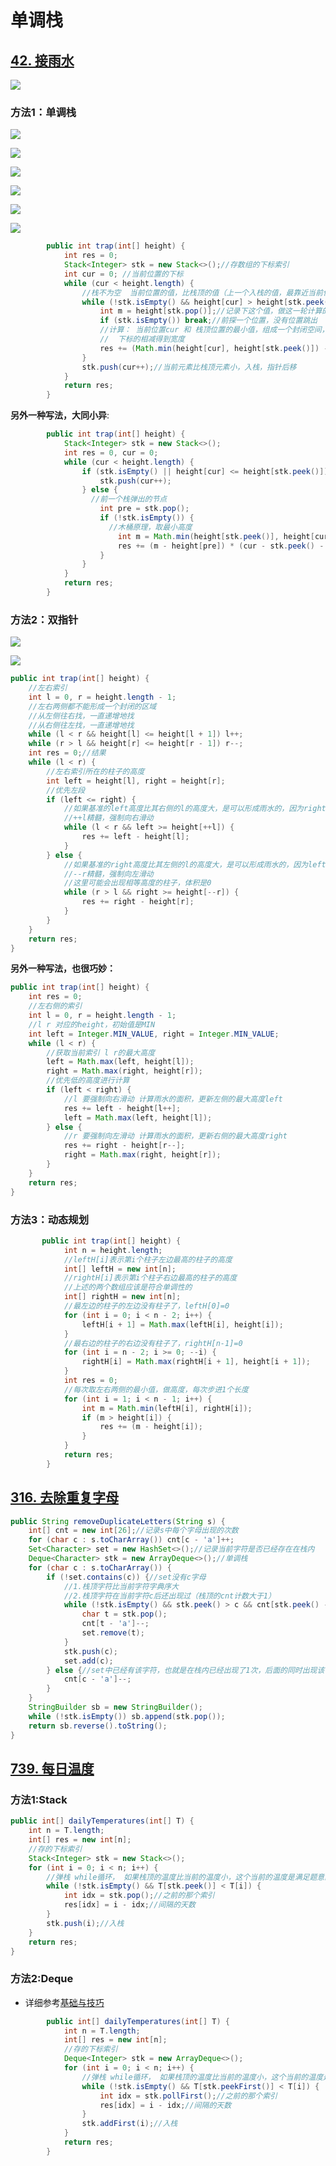 # 单调栈

> 











## [42. 接雨水](https://leetcode-cn.com/problems/trapping-rain-water/)

![](/imgs/leetcode/classify/image-20211125095100544.png)

### 方法1：单调栈

![](/imgs/leetcode/classify/image-20211125205259368.png)

![](/imgs/leetcode/classify/image-20211125205324964.png)

![](/imgs/leetcode/classify/image-20211125205341817.png)

![](/imgs/leetcode/classify/image-20211125205357204.png)

![](/imgs/leetcode/classify/image-20211125205417160.png)

![](/imgs/leetcode/classify/image-20211125205438330.png)



```java
        public int trap(int[] height) {
            int res = 0;
            Stack<Integer> stk = new Stack<>();//存数组的下标索引
            int cur = 0; //当前位置的下标
            while (cur < height.length) {
                //栈不为空  当前位置的值，比栈顶的值（上一个入栈的值，最靠近当前位置的下标索引）要大,入栈
                while (!stk.isEmpty() && height[cur] > height[stk.peek()]) {
                    int m = height[stk.pop()];//记录下这个值，做这一轮计算的底
                    if (stk.isEmpty()) break;//前探一个位置，没有位置跳出
                    //计算： 当前位置cur 和 栈顶位置的最小值，组成一个封闭空间，和m这个底相减（木桶原理）, 组成高度
                    //  下标的相减得到宽度
                    res += (Math.min(height[cur], height[stk.peek()]) - m) * (cur - stk.peek() - 1);
                }
                stk.push(cur++);//当前元素比栈顶元素小，入栈，指针后移
            }
            return res;
        }
```

**另外一种写法，大同小异**:

```java
        public int trap(int[] height) {
            Stack<Integer> stk = new Stack<>();
            int res = 0, cur = 0;
            while (cur < height.length) {
                if (stk.isEmpty() || height[cur] <= height[stk.peek()]) {
                    stk.push(cur++);
                } else {
                  //前一个栈弹出的节点
                    int pre = stk.pop();
                    if (!stk.isEmpty()) {
                      //木桶原理，取最小高度
                        int m = Math.min(height[stk.peek()], height[cur]);
                        res += (m - height[pre]) * (cur - stk.peek() - 1);
                    }
                }
            }
            return res;
        }

```





### 方法2：双指针

![](/imgs/leetcode/classify/image-20211125212946599.png)

![](/imgs/leetcode/classify/image-20211125213002483.png)

```java
public int trap(int[] height) {
    //左右索引
    int l = 0, r = height.length - 1;
    //左右两侧都不能形成一个封闭的区域
    //从左侧往右找，一直递增地找
    //从右侧往左找，一直递增地找
    while (l < r && height[l] <= height[l + 1]) l++;
    while (r > l && height[r] <= height[r - 1]) r--;
    int res = 0;//结果
    while (l < r) {
        //左右索引所在的柱子的高度
        int left = height[l], right = height[r];
        //优先左段
        if (left <= right) {
            //如果基准的left高度比其右侧的l的高度大，是可以形成雨水的，因为right比left大
            //++l精髓，强制向右滑动
            while (l < r && left >= height[++l]) {
                res += left - height[l];
            }
        } else {
            //如果基准的right高度比其左侧的l的高度大，是可以形成雨水的，因为left比right大
            //--r精髓，强制向左滑动
            //这里可能会出现相等高度的柱子，体积是0
            while (r > l && right >= height[--r]) {
                res += right - height[r];
            }
        }
    }
    return res;
}
```

**另外一种写法，也很巧妙：**

```java
public int trap(int[] height) {
    int res = 0;
    //左右侧的索引
    int l = 0, r = height.length - 1;
    //l r 对应的height，初始值是MIN
    int left = Integer.MIN_VALUE, right = Integer.MIN_VALUE;
    while (l < r) {
        //获取当前索引 l r的最大高度
        left = Math.max(left, height[l]);
        right = Math.max(right, height[r]);
        //优先低的高度进行计算
        if (left < right) {
            //l 要强制向右滑动 计算雨水的面积，更新左侧的最大高度left
            res += left - height[l++];
            left = Math.max(left, height[l]);
        } else {
            //r 要强制向左滑动 计算雨水的面积，更新右侧的最大高度right
            res += right - height[r--];
            right = Math.max(right, height[r]);
        }
    }
    return res;
}
```

### 方法3：动态规划

```java
       public int trap(int[] height) {
            int n = height.length;
            //leftH[i]表示第i个柱子左边最高的柱子的高度
            int[] leftH = new int[n];
            //rightH[i]表示第i个柱子右边最高的柱子的高度
            //上述的两个数组应该是符合单调性的
            int[] rightH = new int[n];
            //最左边的柱子的左边没有柱子了，leftH[0]=0
            for (int i = 0; i < n - 2; i++) {
                leftH[i + 1] = Math.max(leftH[i], height[i]);
            }
            //最右边的柱子的右边没有柱子了，rightH[n-1]=0
            for (int i = n - 2; i >= 0; --i) {
                rightH[i] = Math.max(rightH[i + 1], height[i + 1]);
            }
            int res = 0;
            //每次取左右两侧的最小值，做高度，每次步进1个长度
            for (int i = 1; i < n - 1; i++) {
                int m = Math.min(leftH[i], rightH[i]);
                if (m > height[i]) {
                    res += (m - height[i]);
                }
            }
            return res;
        }

```

## [316. 去除重复字母](https://leetcode-cn.com/problems/remove-duplicate-letters/)

```java
public String removeDuplicateLetters(String s) {
    int[] cnt = new int[26];//记录s中每个字母出现的次数
    for (char c : s.toCharArray()) cnt[c - 'a']++;
    Set<Character> set = new HashSet<>();//记录当前字符是否已经存在在栈内
    Deque<Character> stk = new ArrayDeque<>();//单调栈
    for (char c : s.toCharArray()) {
        if (!set.contains(c)) {//set没有c字母
            //1.栈顶字符比当前字符字典序大
            //2.栈顶字符在当前字符c后还出现过（栈顶的cnt计数大于1）
            while (!stk.isEmpty() && stk.peek() > c && cnt[stk.peek() - 'a'] > 1) {
                char t = stk.pop();
                cnt[t - 'a']--;
                set.remove(t);
            }
            stk.push(c);
            set.add(c);
        } else {//set中已经有该字符，也就是在栈内已经出现了1次，后面的同时出现该字符时，可以抛弃
            cnt[c - 'a']--;
        }
    }
    StringBuilder sb = new StringBuilder();
    while (!stk.isEmpty()) sb.append(stk.pop());
    return sb.reverse().toString();
}
```





## [739. 每日温度](https://leetcode-cn.com/problems/daily-temperatures/)

### 方法1:Stack

```java
public int[] dailyTemperatures(int[] T) {
    int n = T.length;
    int[] res = new int[n];
    //存的下标索引
    Stack<Integer> stk = new Stack<>();
    for (int i = 0; i < n; i++) {
        //弹栈 while循环， 如果栈顶的温度比当前的温度小，这个当前的温度是满足题意的首次出现的最高温度
        while (!stk.isEmpty() && T[stk.peek()] < T[i]) {
            int idx = stk.pop();//之前的那个索引
            res[idx] = i - idx;//间隔的天数
        }
        stk.push(i);//入栈
    }
    return res;
}
```

### 方法2:Deque

- 详细参考[基础与技巧](/docs/leetcode/classify/basic_skill.md#Deque的主要使用方式)

```java
        public int[] dailyTemperatures(int[] T) {
            int n = T.length;
            int[] res = new int[n];
            //存的下标索引
            Deque<Integer> stk = new ArrayDeque<>();
            for (int i = 0; i < n; i++) {
                //弹栈 while循环， 如果栈顶的温度比当前的温度小，这个当前的温度是满足题意的首次出现的最高温度
                while (!stk.isEmpty() && T[stk.peekFirst()] < T[i]) {
                    int idx = stk.pollFirst();//之前的那个索引
                    res[idx] = i - idx;//间隔的天数
                }
                stk.addFirst(i);//入栈
            }
            return res;
        }
```



